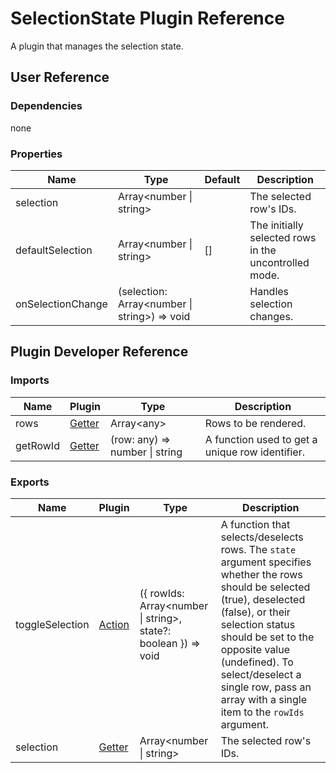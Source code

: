 # SelectionState Plugin Reference

A plugin that manages the selection state.

## User Reference

### Dependencies

none

### Properties

Name | Type | Default | Description
-----|------|---------|------------
selection | Array&lt;number &#124; string&gt; | | The selected row's IDs.
defaultSelection | Array&lt;number &#124; string&gt; | [] | The initially selected rows in the uncontrolled mode.
onSelectionChange | (selection: Array&lt;number &#124; string&gt;) => void | | Handles selection changes.

## Plugin Developer Reference

### Imports

Name | Plugin | Type | Description
-----|--------|------|------------
rows | [Getter](../../../dx-react-core/docs/reference/getter.md) | Array&lt;any&gt; | Rows to be rendered.
getRowId | [Getter](../../../dx-react-core/docs/reference/getter.md) | (row: any) => number &#124; string | A function used to get a unique row identifier.

### Exports

Name | Plugin | Type | Description
-----|--------|------|------------
toggleSelection | [Action](../../../dx-react-core/docs/reference/action.md) | ({ rowIds: Array&lt;number &#124; string&gt;, state?: boolean  }) => void | A function that selects/deselects rows. The `state` argument specifies whether the rows should be selected (true), deselected (false), or their selection status should be set to the opposite value (undefined). To select/deselect a single row, pass an array with a single item to the `rowIds` argument.
selection | [Getter](../../../dx-react-core/docs/reference/getter.md) | Array&lt;number &#124; string&gt; | The selected row's IDs.
